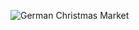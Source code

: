 ![German Christmas Market](https://s1.it.atcdn.net/wp-content/uploads/2013/12/Nuremburg-Christmas-Market-2.jpg)
